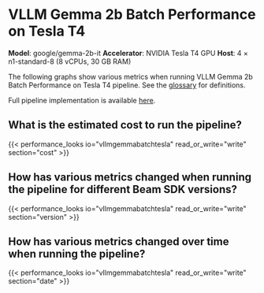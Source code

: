 # VLLM Gemma 2b Batch Performance on Tesla T4

**Model**: google/gemma-2b-it
**Accelerator**: NVIDIA Tesla T4 GPU 
**Host**: 4 × n1-standard-8 (8 vCPUs, 30 GB RAM)

The following graphs show various metrics when running VLLM Gemma 2b Batch Performance on Tesla T4 pipeline.
See the [glossary](/performance/glossary) for definitions.

Full pipeline implementation is available [here](https://github.com/apache/beam/blob/master/sdks/python/apache_beam/examples/inference/vllm_gemma_batch.py).

## What is the estimated cost to run the pipeline?

{{< performance_looks io="vllmgemmabatchtesla" read_or_write="write" section="cost" >}}

## How has various metrics changed when running the pipeline for different Beam SDK versions?

{{< performance_looks io="vllmgemmabatchtesla" read_or_write="write" section="version" >}}

## How has various metrics changed over time when running the pipeline?

{{< performance_looks io="vllmgemmabatchtesla" read_or_write="write" section="date" >}}